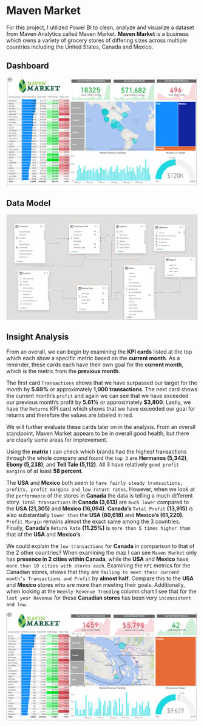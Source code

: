 # Maven Market

For this project, I utilized Power BI to clean, analyze and visualize a dataset from Maven Analytics called Maven Market. **Maven Market** is a business which owns a variety of grocery stores of differing sizes across multiple countries including the United States, Canada and Mexico.

## Dashboard

![alt text](Reporting.png) 

## Data Model

![alt text](<Data Modelling.png>)


## Insight Analysis

From an overall, we can begin by examining the **KPI cards** listed at the top which each show a specific metric based on the **current month**. As a reminder, these cards each have their own goal for the **current month**, which is the metric from the **previous month**.

The first card `Transactions` shows that we have surpassed our target for the month by **5.69%** or approximately **1,000 transactions**. The next card shows the current month’s `profit` and again we can see that we have exceeded our previous month’s profit by **5.61%** or approximately **$3,800**. Lastly, we have the `Returns` KPI card which shows that we have exceeded our goal for returns and therefore the values are labeled in red.

We will further evaluate these cards later on in the analysis. From an overall standpoint, Maven Market appears to be in overall good health, but there are clearly some areas for improvement. 


Using the **matrix** I can check which brands had the highest transactions through the whole company and found the `top 3` are **Hermanos (5,342)**, **Ebony (5,238)**, and **Tell Tale (5,112)**. All 3 have relatively `good profit margins` of at least **58 percent**.


The **USA** and **Mexico** both seem to `have fairly steady transactions, profits, profit margins and low return rates`. However, when we look at the `performance` of the stores in **Canada** the data is telling a much different story. `Total transactions` in **Canada (3,613)** are `much lower` compared to the **USA (21,305)** and **Mexico (16,094)**. **Canada’s** `Total Profit` **(13,915)** is also substantially `lower than` the **USA (80,618)** and **Mexico’s (61,220)**. `Profit Margin` remains almost the exact same among the 3 countries. Finally, **Canada’s** `Return Rate` **(11.25%)** is `more than 5 times higher than` that of the **USA** and **Mexico’s**.


We could explain the `low transactions` for **Canada** in comparison to that of the 2 other countries? When examining the map I can see `Maven Market` only has **presence in 2 cities within Canada**, while the **USA** and **Mexico** have `more than 10 cities with stores each`. Examining the `KPI` metrics for the Canadian stores, shows that they are `failing to meet their current month’s Transactions and Profit` by **almost half**. Compare this to the **USA** and **Mexico** stores who are more than meeting their goals. Additionally, when looking at the `Weekly Revenue Trending` column chart I see that for the `last year Revenue` for these **Canadian stores** has been very `inconsistent and low`.

![alt text](<Canda Performance.png>)




